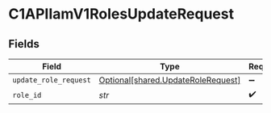 # C1APIIamV1RolesUpdateRequest


## Fields

| Field                                                                          | Type                                                                           | Required                                                                       | Description                                                                    |
| ------------------------------------------------------------------------------ | ------------------------------------------------------------------------------ | ------------------------------------------------------------------------------ | ------------------------------------------------------------------------------ |
| `update_role_request`                                                          | [Optional[shared.UpdateRoleRequest]](../../models/shared/updaterolerequest.md) | :heavy_minus_sign:                                                             | N/A                                                                            |
| `role_id`                                                                      | *str*                                                                          | :heavy_check_mark:                                                             | N/A                                                                            |